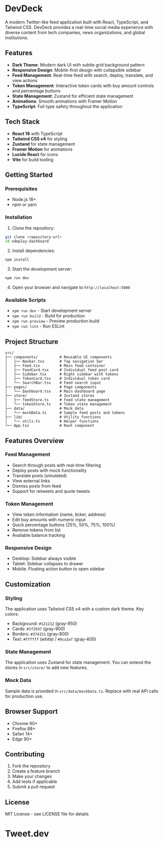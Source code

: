 # DevDeck

A modern Twitter-like feed application built with React, TypeScript, and Tailwind CSS. DevDeck provides a real-time social media experience with diverse content from tech companies, news organizations, and global institutions.

## Features

- **Dark Theme**: Modern dark UI with subtle grid background pattern
- **Responsive Design**: Mobile-first design with collapsible sidebar
- **Feed Management**: Real-time feed with search, deploy, translate, and view actions
- **Token Management**: Interactive token cards with buy amount controls and percentage buttons
- **State Management**: Zustand for efficient state management
- **Animations**: Smooth animations with Framer Motion
- **TypeScript**: Full type safety throughout the application

## Tech Stack

- **React 18** with TypeScript
- **Tailwind CSS v4** for styling
- **Zustand** for state management
- **Framer Motion** for animations
- **Lucide React** for icons
- **Vite** for build tooling

## Getting Started

### Prerequisites

- Node.js 18+ 
- npm or yarn

### Installation

1. Clone the repository:
```bash
git clone <repository-url>
cd xdeploy-dashboard
```

2. Install dependencies:
```bash
npm install
```

3. Start the development server:
```bash
npm run dev
```

4. Open your browser and navigate to `http://localhost:5000`

### Available Scripts

- `npm run dev` - Start development server
- `npm run build` - Build for production
- `npm run preview` - Preview production build
- `npm run lint` - Run ESLint

## Project Structure

```
src/
├── components/          # Reusable UI components
│   ├── Navbar.tsx       # Top navigation bar
│   ├── Feed.tsx         # Main feed container
│   ├── FeedCard.tsx     # Individual feed post card
│   ├── Sidebar.tsx      # Right sidebar with tokens
│   ├── TokenCard.tsx    # Individual token card
│   └── SearchBar.tsx    # Feed search input
├── pages/               # Page components
│   └── Dashboard.tsx    # Main dashboard page
├── store/               # Zustand stores
│   ├── feedStore.ts     # Feed state management
│   └── tokenStore.ts    # Token state management
├── data/                # Mock data
│   └── mockData.ts      # Sample feed posts and tokens
├── lib/                 # Utility functions
│   └── utils.ts         # Helper functions
└── App.tsx              # Root component
```

## Features Overview

### Feed Management
- Search through posts with real-time filtering
- Deploy posts with mock functionality
- Translate posts (simulated)
- View external links
- Dismiss posts from feed
- Support for retweets and quote tweets

### Token Management
- View token information (name, ticker, address)
- Edit buy amounts with numeric input
- Quick percentage buttons (25%, 50%, 75%, 100%)
- Remove tokens from list
- Available balance tracking

### Responsive Design
- Desktop: Sidebar always visible
- Tablet: Sidebar collapses to drawer
- Mobile: Floating action button to open sidebar

## Customization

### Styling
The application uses Tailwind CSS v4 with a custom dark theme. Key colors:
- Background: `#121212` (gray-950)
- Cards: `#1f2937` (gray-900)
- Borders: `#374151` (gray-800)
- Text: `#ffffff` (white) / `#9ca3af` (gray-400)

### State Management
The application uses Zustand for state management. You can extend the stores in `src/store/` to add new features.

### Mock Data
Sample data is provided in `src/data/mockData.ts`. Replace with real API calls for production use.

## Browser Support

- Chrome 90+
- Firefox 88+
- Safari 14+
- Edge 90+

## Contributing

1. Fork the repository
2. Create a feature branch
3. Make your changes
4. Add tests if applicable
5. Submit a pull request

## License

MIT License - see LICENSE file for details
# Tweet.dev
